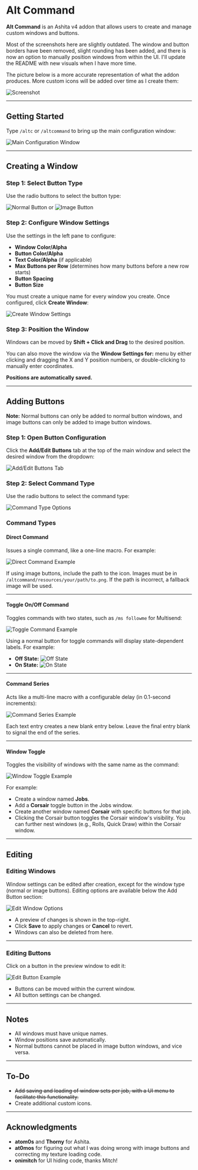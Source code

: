 # Alt Command

**Alt Command** is an Ashita v4 addon that allows users to create and manage custom windows and buttons.

Most of the screenshots here are slightly outdated. The window and button borders have been removed, slight rounding has been added, and there is now an option to manually position windows from within the UI. I'll update the README with new visuals when I have more time.

The picture below is a more accurate representation of what the addon produces. More custom icons will be added over time as I create them:

![Screenshot](https://github.com/user-attachments/assets/ba388e68-356b-4bbe-a00b-14195d78fafd)

---

## Getting Started

Type `/altc` or `/altcommand` to bring up the main configuration window:

![Main Configuration Window](https://github.com/user-attachments/assets/9a2ecedb-85e8-4e11-95fe-839ffb0eef47)

---

## Creating a Window

### Step 1: Select Button Type
Use the radio buttons to select the button type:

![Normal Button](https://github.com/user-attachments/assets/ed3c76b8-ebe8-4a97-9e99-2c41466f6723) or ![Image Button](https://github.com/user-attachments/assets/aa608f63-4678-4790-8fdd-f7dda089a3fb)

### Step 2: Configure Window Settings
Use the settings in the left pane to configure:
- **Window Color/Alpha**
- **Button Color/Alpha**
- **Text Color/Alpha** (if applicable)
- **Max Buttons per Row** (determines how many buttons before a new row starts)
- **Button Spacing**
- **Button Size**

You must create a unique name for every window you create. Once configured, click **Create Window**:

![Create Window Settings](https://github.com/user-attachments/assets/8c975396-df4b-4cef-8954-f082acb5db51)

### Step 3: Position the Window
Windows can be moved by **Shift + Click and Drag** to the desired position. 

You can also move the window via the **Window Settings for:** menu by either clicking and dragging the X and Y position numbers, or double-clicking to manually enter coordinates. 

**Positions are automatically saved.**

---

## Adding Buttons

**Note:** Normal buttons can only be added to normal button windows, and image buttons can only be added to image button windows.

### Step 1: Open Button Configuration
Click the **Add/Edit Buttons** tab at the top of the main window and select the desired window from the dropdown:

![Add/Edit Buttons Tab](https://github.com/user-attachments/assets/1c8eba53-d2af-4220-8841-434907056999)

### Step 2: Select Command Type
Use the radio buttons to select the command type:

![Command Type Options](https://github.com/user-attachments/assets/0dc4d109-317e-4477-a97e-d0c8f2cdaef6)

### Command Types

#### **Direct Command**
Issues a single command, like a one-line macro. For example:

![Direct Command Example](https://github.com/user-attachments/assets/9e825946-561b-4c1c-b1cb-ab68a6141d68)

If using image buttons, include the path to the icon. Images must be in `/altcommand/resources/your/path/to.png`. If the path is incorrect, a fallback image will be used.

---

#### **Toggle On/Off Command**
Toggles commands with two states, such as `/ms followme` for Multisend:

![Toggle Command Example](https://github.com/user-attachments/assets/6f043e17-44fc-4599-be35-7fd547e83525)

Using a normal button for toggle commands will display state-dependent labels. For example:
- **Off State:** ![Off State](https://github.com/user-attachments/assets/7887a4f5-87cf-42b3-bf2e-40633d744080)
- **On State:** ![On State](https://github.com/user-attachments/assets/96ded6ec-4648-4035-a37c-96766e5bc724)

---

#### **Command Series**
Acts like a multi-line macro with a configurable delay (in 0.1-second increments):

![Command Series Example](https://github.com/user-attachments/assets/edcf9867-cb52-48dd-9564-3f4e0f551395)

Each text entry creates a new blank entry below. Leave the final entry blank to signal the end of the series.

---

#### **Window Toggle**
Toggles the visibility of windows with the same name as the command:

![Window Toggle Example](https://github.com/user-attachments/assets/31ecf945-7625-4a0e-95a9-5c27517c8804)

For example:
- Create a window named **Jobs**.
- Add a **Corsair** toggle button in the Jobs window.
- Create another window named **Corsair** with specific buttons for that job.
- Clicking the Corsair button toggles the Corsair window's visibility. You can further nest windows (e.g., Rolls, Quick Draw) within the Corsair window.

---

## Editing

### Editing Windows
Window settings can be edited after creation, except for the window type (normal or image buttons). Editing options are available below the Add Button section:

![Edit Window Options](https://github.com/user-attachments/assets/ea8ae00c-358d-4630-8823-f70ee7a43e77)

- A preview of changes is shown in the top-right.
- Click **Save** to apply changes or **Cancel** to revert.
- Windows can also be deleted from here.

---

### Editing Buttons
Click on a button in the preview window to edit it:

![Edit Button Example](https://github.com/user-attachments/assets/6ad67af3-9bad-4871-bccd-ba44fa563ac8)

- Buttons can be moved within the current window.
- All button settings can be changed.

---

## Notes

- All windows must have unique names.
- Window positions save automatically.
- Normal buttons cannot be placed in image button windows, and vice versa.

---

## To-Do

- ~~Add saving and loading of window sets per job, with a UI menu to facilitate this functionality.~~
- Create additional custom icons.

---

## Acknowledgments

- **atom0s** and **Thorny** for Ashita.
- **at0mos** for figuring out what I was doing wrong with image buttons and correcting my texture loading code.
- **onimitch** for UI hiding code, thanks Mitch!
